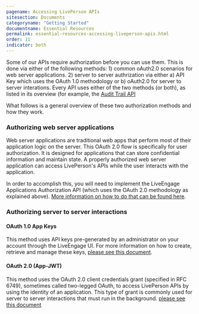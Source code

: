 ```yaml
---
pagename: Accessing LivePerson APIs
sitesection: Documents
categoryname: "Getting Started"
documentname: Essential Resources
permalink: essential-resources-accessing-liveperson-apis.html
order: 11
indicator: both
---
```


Some of our APIs require authorization before you can use them. This is done via either of the following methods: 1) common oAuth2.0 scenarios for web server applications. 2) server to server authrization via either a) API Key which uses the OAuth 1.0 methodology or b) oAuth2.0 for server to server interations. Every API uses either of the two methods (or both), as listed in its overview (for example, the [Audit Trail API](/audit-trail-api-introduction.html)

What follows is a general overview of these two authorization methods and how they work.

### Authorizing web server applications

Web server applications are traditional web apps that perform most of their application logic on the server. This OAuth 2.0 flow is specifically for user authorization. It is designed for applications that can store confidential information and maintain state. A properly authorized web server application can access LivePerson's APIs while the user interacts with the application.
 
In order to accomplish this, you will need to implement the LiveEngage Applications Authorization API (which uses the OAuth 2.0 methodology as explained above). [More information on how to do that can be found here](/authorizing-liveengage-applications-overview.html).

### Authorizing server to server interactions

#### OAuth 1.0 App Keys

This method uses API keys pre-generated by an administrator on your account through the LiveEngage UI. For more information on how to create, retrieve and manage these keys, [please see this document](/essential-resources-create-api-keys.html).

#### OAuth 2.0 (App-JWT)
This method uses the OAuth 2.0 client credentials grant (specified in RFC 6749), sometimes called two-legged OAuth, to access LivePerson APIs by using the identity of an application. This type of grant is commonly used for server to server interactions that must run in the background.
[please see this document](/connector-api-send-api-authorization-and-authentication.html#get-appjwt)
